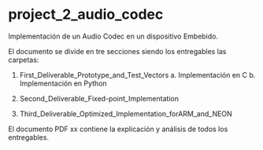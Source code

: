 # project_2_audio_codec
Implementación de un Audio Codec en un dispositivo Embebido.

El documento se divide en tre secciones siendo los entregables las carpetas:

1. First_Deliverable_Prototype_and_Test_Vectors
  a. Implementación en C
  b. Implementación en Python
  
2. Second_Deliverable_Fixed-point_Implementation
3. Third_Deliverable_Optimized_Implementation_forARM_and_NEON

El documento PDF xx contiene la explicación y análisis de todos los entregables.
